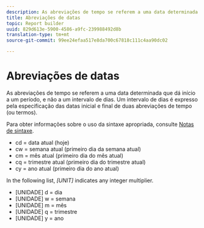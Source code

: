 ```yaml
---
description: As abreviações de tempo se referem a uma data determinada que dá início a um período, e não a um intervalo de dias. Um intervalo de dias é expresso pela especificação das datas inicial e final de duas abreviações de tempo (ou termos).
title: Abreviações de datas
topic: Report builder
uuid: 829d613e-5900-4586-a9fc-239988492d8b
translation-type: tm+mt
source-git-commit: 99ee24efaa517e8da700c67818c111c4aa90dc02

---
```



# Abreviações de datas

As abreviações de tempo se referem a uma data determinada que dá início a um período, e não a um intervalo de dias. Um intervalo de dias é expresso pela especificação das datas inicial e final de duas abreviações de tempo (ou termos).

Para obter informações sobre o uso da sintaxe apropriada, consulte [Notas de sintaxe](/help/analyze/report-builder/data-requests/configuring-report-dates/c-customized-date-expressions/examples-of-date-ranges-using-customized-expressions.md#section_555D6563B2D94FA3BDD801DC0B8C289D).

* cd = data atual (hoje)
* cw = semana atual (primeiro dia da semana atual)
* cm = mês atual (primeiro dia do mês atual)
* cq = trimestre atual (primeiro dia do trimestre atual)
* cy = ano atual (primeiro dia do ano atual)

In the following list, *[UNIT]* indicates any integer multiplier.

* [UNIDADE] d = dia
* [UNIDADE] w = semana
* [UNIDADE] m = mês
* [UNIDADE] q = trimestre
* [UNIDADE] y = ano
